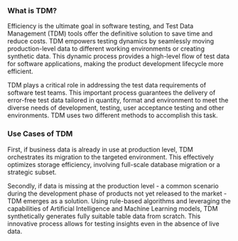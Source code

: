 ### What is TDM?

Efficiency is the ultimate goal in software testing, and Test Data Management (TDM) tools offer the definitive solution to save time and reduce costs. TDM empowers testing dynamics by seamlessly moving production-level data to different working environments or creating synthetic data. This dynamic process provides a high-level flow of test data for software applications, making the product development lifecycle more efficient.

TDM plays a critical role in addressing the test data requirements of software test teams. This important process guarantees the delivery of error-free test data tailored in quantity, format and environment to meet the diverse needs of development, testing, user acceptance testing and other environments. TDM uses two different methods to accomplish this task.

### Use Cases of TDM

First, if business data is already in use at production level, TDM orchestrates its migration to the targeted environment. This effectively optimizes storage efficiency, involving full-scale database migration or a strategic subset.

Secondly, if data is missing at the production level - a common scenario during the development phase of products not yet released to the market - TDM emerges as a solution. Using rule-based algorithms and leveraging the capabilities of Artificial Intelligence and Machine Learning models, TDM synthetically generates fully suitable table data from scratch. This innovative process allows for testing insights even in the absence of live data.